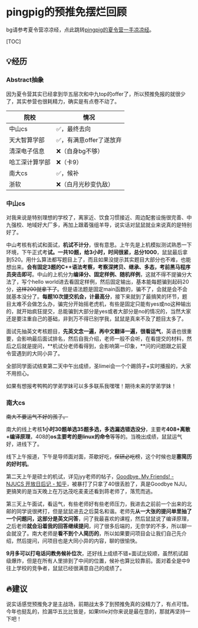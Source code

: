 # pingpig的预推免摆烂回顾

bg请参考夏令营凉凉经，点此跳转[pingpig的夏令营一手凉凉经](https://github.com/pingpighsy/JNU-CS-BAOYAN/tree/main/SummerCamp/2025/pingpig)。

[TOC]

## 💡经历

### Abstract~~抽象~~

因为夏令营其实已经拿到华五层次和中九top的offer了，所以预推免报的就很少了，其实参营也很耗精力，确实是有点卷不动了。

| 院校           | 情况                   |
| -------------- | ---------------------- |
| 中山cs         | ✅，最终去向            |
| 天大智算学部   | ✅，有满意offer了遂放弃 |
| 清深电子信息   | ❌（自身bg不够）        |
| 哈工深计算学部 | ❌（卡9）               |
| 南大cs         | ✅，候补                |
| 浙软           | ❌（白月光秒变仇敌）    |

### 中山cs

对我来说是特别理想的学校了，离家近、饮食习惯接近、周边配套设施很完善、中九强校、地域好大厂多，再加上跟着强组羊导，说实话对鼠鼠就业来说真的是特别好了。

中山考核有机试和面试，**机试不计分**，很有意思。上午先是上机模拟测试熟悉一下环境，下午正式考**试。一共10题，给3小时，时间很紧，总分1000**，鼠鼠最后拿到520。用什么算法都写题目上了，而且如果没提示其实题目大部分也不难，也能想出来。**会有固定3题的C++语法考察，考察深拷贝、继承、多态，考前黑马程序员突击即可**。中山的上机分为**编译分、固定样例、随机样例**，这就不得不提骗分大法了，写个hello world进去看固定样例，然后固定输出，基本能每题骗到起码20分，~~这样200就拿下了~~。但是语法题是固定main函数的，骗不了，会就是会不会就基本没分了。**每题10次提交机会，计最高分**，接下来就到了最搞笑的环节，题目太难不会做怎么办，骗完分开始摇老虎机，有些是固定只能有yes或no这种输出的，就开始疯狂提交，总能骗到大部分是yes或者大部分是no的情况的，当然大家还是要注重自己的基础，非到万不得已别学我，鼠鼠是真来不及了题目太多了。

面试先抽英文考核题目，**先英文念一遍，再中文翻译一遍，很看运气**，英语也很重要，会影响最后面试排名，然后自我介绍，老师一般不会听，在看提交的材料，然后之后就是提问，**机试分老师看得到，会影响第一印象，**问的问题跟之前夏令营遇到的大同小异了。

全部同学面试结束第二天中午出成绩，圣limei会一个个踢鸽子+实时播报的，大家不用担心。

如果有想报考鸭鸭的学弟学妹可以多多联系我嘿嘿！期待未来的学弟学妹！

### 南大cs

~~南大不要运气不好的孩子。~~

南大的线上考核**1小时30题单选35题多选，多选漏选错选没分**，主要考**408+离散+编译原理**，408的**os主要考的是linux的命令**等等的。当晚出成绩，鼠鼠运气好，进线下了。

线下上午报道，下午是导师面对面，茶歇好吃，~~保研必吃榜~~，这个时候也是**塞简历的好时机**。

第二天上午是硕士的机试，详见jyy老师的帖子，[Goodbye, My Friends! - NJUCS 开放日后记 - 知乎](https://zhuanlan.zhihu.com/p/1946176384578856692)，被暴打了只拿了40很丢脸了，真是Goodbye NJU。更搞笑的是当天晚上在万达茂吃麦麦还看到蒋老师了，落荒而逃。

第三天上午面试，看运气，有些老师好有些老师压力，我进去之前前一个出来的北邮的同学说很拷打，但是鼠鼠进去之后莫名和谐。老师先**从一大张的提问单里抽了一个问题问，这部分是英文问答**，问了我最喜欢的课程，然后鼠鼠说了编译原理，之后老师**就会沿着我的回答继续提问**，问了很多后端的，无奈学的不多，所以聊一会就没了。南大老师是**看不到个人简历的**，所以如果要问项目会让我们自己先介绍，然后提问，问项目也是大同小异的内容，聊的很愉快。

**9月多可以打电话问教务候补位次**，还好线上成绩不错+面试比较顺，虽然机试超级爆炸，但是在所有人里排到了中间的位置，候补也算比较靠前。面对着全是中9往上学校的竞争者，鼠鼠已经很满意自己的成绩了。

## :fire:建议

说实话感觉预推免才是主战场，前期战太多了到预推免真的没精力了，有点可惜。今年也挺乱的，捡漏华五比比皆是，如果title对你来说是最在意的，那就再坚持一下吧！
